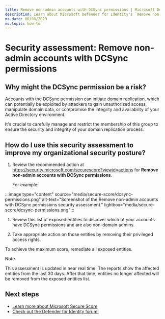 ```yaml
---
title: Remove non-admin accounts with DCSync permissions | Microsoft Defender for Identity
description: Learn about Microsoft Defender for Identity's `Remove non-admin accounts with DCSync permissions` security assessment in Microsoft Secure Score.
ms.date: 06/08/2023
ms.topic: how-to
---
```


# Security assessment: Remove non-admin accounts with DCSync permissions

## Why might the DCSync permission be a risk?

Accounts with the DCSync permission can initiate domain replication, which can potentially be exploited by attackers to gain unauthorized access, manipulate domain data, or compromise the integrity and availability of your Active Directory environment.

It's crucial to carefully manage and restrict the membership of this group to ensure the security and integrity of your domain replication process.

## How do I use this security assessment to improve my organizational security posture?

1. Review the recommended action at <https://security.microsoft.com/securescore?viewid=actions> for **Remove non-admin accounts with DCSync permissions**.

    For example:

:::image type="content" source="media/secure-score/dcsync-permissions.png" alt-text="Screenshot of the Remove non-admin accounts with DCSync permissions security assessment." lightbox="media/secure-score/dcsync-permissions.png":::

1. Review this list of exposed entities to discover which of your accounts have DCSync permissions and are also non-domain admins.

1. Take appropriate action on those entities by removing their privileged access rights.

To achieve the maximum score, remediate all exposed entities.

> [!NOTE]
> This assessment is updated in near real time.
> The reports show the affected entities from the last 30 days. After that time, entities no longer affected will be removed from the exposed entities list.


## Next steps

- [Learn more about Microsoft Secure Score](/microsoft-365/security/defender/microsoft-secure-score)
- [Check out the Defender for Identity forum!](<https://aka.ms/MDIcommunity>)
